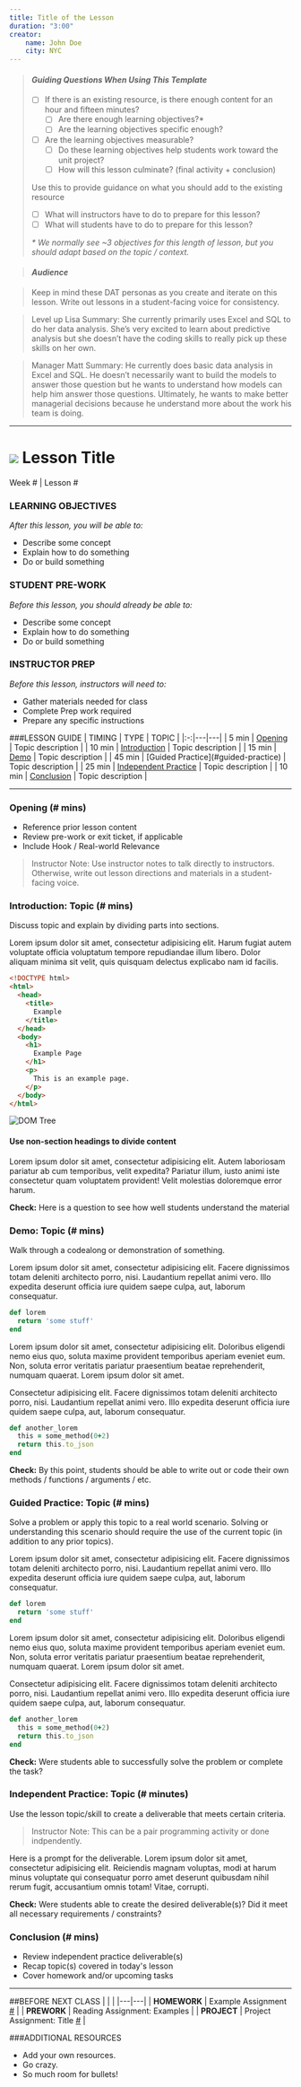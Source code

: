 ```yaml
---
title: Title of the Lesson
duration: "3:00"
creator:
    name: John Doe
    city: NYC
---
```


> #### *Guiding Questions When Using This Template*
>
> - [ ] If there is an existing resource, is there enough content for an hour and fifteen minutes?
>   - [ ] Are there enough learning objectives?*
>   - [ ] Are the learning objectives specific enough?
>
> - [ ] Are the learning objectives measurable?
>   - [ ] Do these learning objectives help students work toward the unit project?
>   - [ ] How will this lesson culminate? (final activity + conclusion)
>
> Use this to provide guidance on what you should add to the existing resource
>
> - [ ] What will instructors have to do to prepare for this lesson?
> - [ ] What will students have to do to prepare for this lesson?
>
> _\* We normally see ~3 objectives for this length of lesson, but you should adapt based on the topic / context._


> #### *Audience*

> Keep in mind these DAT personas as you create and iterate on this lesson. Write out lessons in a student-facing voice for consistency.

> Level up Lisa
> Summary: She currently primarily uses Excel and SQL to do her data analysis.   She’s very excited to learn about predictive analysis but she doesn’t have the coding skills to really pick up these skills on her own.

> Manager Matt
> Summary: He currently does basic data analysis in Excel and SQL. He doesn’t necessarily want to build the models to answer those question but he wants to understand how models can help him answer those questions. Ultimately, he wants to make better managerial decisions because he understand more about the work his team is doing.

---
# ![](https://ga-dash.s3.amazonaws.com/production/assets/logo-9f88ae6c9c3871690e33280fcf557f33.png) Lesson Title
Week # | Lesson #

### LEARNING OBJECTIVES
*After this lesson, you will be able to:*
- Describe some concept
- Explain how to do something
- Do or build something

### STUDENT PRE-WORK
*Before this lesson, you should already be able to:*
- Describe some concept
- Explain how to do something
- Do or build something

### INSTRUCTOR PREP
*Before this lesson, instructors will need to:*
- Gather materials needed for class
- Complete Prep work required
- Prepare any specific instructions

###LESSON GUIDE
| TIMING  | TYPE  | TOPIC  |
|:-:|---|---|
| 5 min  | [Opening](#opening)  | Topic description  |
| 10 min  | [Introduction](#introduction)   | Topic description  |
| 15 min  | [Demo](#demo)  | Topic description  |
| 45 min  | [Guided Practice](#guided-practice<a name="opening"></a>)  | Topic description  |
| 25 min  | [Independent Practice](#ind-practice)  | Topic description  |
| 10 min  | [Conclusion](#conclusion)  | Topic description  |

---
<a name="opening"></a>
### Opening (# mins)
- Reference prior lesson content
- Review pre-work or exit ticket, if applicable
- Include Hook / Real-world Relevance

> Instructor Note: Use instructor notes to talk directly to instructors. Otherwise, write out lesson directions and materials in a student-facing voice.


<a name="introduction"></a>
### Introduction: Topic (# mins)
Discuss topic and explain by dividing parts into sections.

Lorem ipsum dolor sit amet, consectetur adipisicing elit. Harum fugiat autem voluptate officia voluptatum tempore repudiandae illum libero. Dolor aliquam minima sit velit, quis quisquam delectus explicabo nam id facilis.

```html
<!DOCTYPE html>
<html>
  <head>
    <title>
      Example
    </title>
  </head>
  <body>
    <h1>
      Example Page
    </h1>
    <p>
      This is an example page.
    </p>
  </body>
</html>
```
![DOM Tree](http://www.computerhope.com/jargon/d/dom1.jpg)

#### Use non-section headings to divide content
Lorem ipsum dolor sit amet, consectetur adipisicing elit. Autem laboriosam pariatur ab cum temporibus, velit expedita? Pariatur illum, iusto animi iste consectetur quam voluptatem provident! Velit molestias doloremque error harum.

**Check:** Here is a question to see how well students understand the material


<a name="demo"></a>
### Demo: Topic (# mins)
Walk through a codealong or demonstration of something. 

Lorem ipsum dolor sit amet, consectetur adipisicing elit. Facere dignissimos totam deleniti architecto porro, nisi. Laudantium repellat animi vero. Illo expedita deserunt officia iure quidem saepe culpa, aut, laborum consequatur.

```ruby
def lorem
  return 'some stuff'
end
```

Lorem ipsum dolor sit amet, consectetur adipisicing elit. Doloribus eligendi nemo eius quo, soluta maxime provident temporibus aperiam eveniet eum. Non, soluta error veritatis pariatur praesentium beatae reprehenderit, numquam quaerat. Lorem ipsum dolor sit amet.

Consectetur adipisicing elit. Facere dignissimos totam deleniti architecto porro, nisi. Laudantium repellat animi vero. Illo expedita deserunt officia iure quidem saepe culpa, aut, laborum consequatur.

```ruby
def another_lorem
  this = some_method(0+2)
  return this.to_json
end
```

**Check:** By this point, students should be able to write out or code their own methods / functions / arguments / etc.


<a name="guided-practice"></a>
### Guided Practice: Topic (# mins)
Solve a problem or apply this topic to a real world scenario. Solving or understanding this scenario should require the use of the current topic (in addition to any prior topics).

Lorem ipsum dolor sit amet, consectetur adipisicing elit. Facere dignissimos totam deleniti architecto porro, nisi. Laudantium repellat animi vero. Illo expedita deserunt officia iure quidem saepe culpa, aut, laborum consequatur.

```ruby
def lorem
  return 'some stuff'
end
```

Lorem ipsum dolor sit amet, consectetur adipisicing elit. Doloribus eligendi nemo eius quo, soluta maxime provident temporibus aperiam eveniet eum. Non, soluta error veritatis pariatur praesentium beatae reprehenderit, numquam quaerat. Lorem ipsum dolor sit amet.

Consectetur adipisicing elit. Facere dignissimos totam deleniti architecto porro, nisi. Laudantium repellat animi vero. Illo expedita deserunt officia iure quidem saepe culpa, aut, laborum consequatur.

```ruby
def another_lorem
  this = some_method(0+2)
  return this.to_json
end
```
**Check:** Were students able to successfully solve the problem or complete the task?


<a name="ind-practice"></a>
### Independent Practice: Topic (# minutes)
Use the lesson topic/skill to create a deliverable that meets certain criteria. 

> Instructor Note: This can be a pair programming activity or done indpendently.

Here is a prompt for the deliverable. Lorem ipsum dolor sit amet, consectetur adipisicing elit. Reiciendis magnam voluptas, modi at harum minus voluptate qui consequatur porro amet deserunt quibusdam nihil rerum fugit, accusantium omnis totam! Vitae, corrupti.

**Check:** Were students able to create the desired deliverable(s)? Did it meet all necessary requirements / constraints?


<a name="conclusion"></a>
### Conclusion (# mins)
- Review independent practice deliverable(s)
- Recap topic(s) covered in today's lesson
- Cover homework and/or upcoming tasks

***

##BEFORE NEXT CLASS
|   |   |
|---|---|
| **HOMEWORK** | Example Assignment [#](Instructions)  |
| **PREWORK**  | Reading Assignment: Examples  |
| **PROJECT**  | Project Assignment: Title [#](Instructions)  |

###ADDITIONAL RESOURCES
- Add your own resources.
- Go crazy.
- So much room for bullets!
